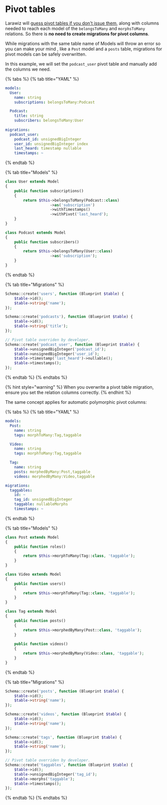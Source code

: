 # Pivot tables

Larawiz will [guess pivot tables if you don't issue them](../models/relations/pivots.md), along with columns needed to reach each model of the `belongsToMany` and `morphsToMany` relations. So there is **no need to create migrations for pivot columns**.

While migrations with the same table name of Models will throw an error so you can make your mind , like a `Post` model and a `posts` table, migrations for pivot models can be safely overwritten.

In this example, we will set the `podcast_user` pivot table and manually add the columns we need.

{% tabs %}
{% tab title="YAML" %}
```yaml
models:
  User:
    name: string
    subscriptions: belongsToMany:Podcast

  Podcast:
    title: string
    subscribers: belongsToMany:User
  
migrations:
  podcast_user:
    podcast_id: unsignedBigInteger
    user_id: unsignedBigInteger index
    last_heard: timestamp nullable
    timestamps: ~
```
{% endtab %}

{% tab title="Models" %}
```php
class User extends Model
{
    public function subscriptions()
    {
        return $this->belongsToMany(Podcast::class)
                    ->as('subscription')
                    ->withTimestamps()
                    ->withPivot('last_heard');
    }
}

class Podcast extends Model
{
    public function subscribers()
    {
        return $this->belongsToMany(User::class)
                    ->as('subscription');
    }
}
```
{% endtab %}

{% tab title="Migrations" %}
```php
Schema::create('users', function (Blueprint $table) {
    $table->id();
    $table->string('name');
});

Schema::create('podcasts'), function (Blueprint $table) {
    $table->id();
    $table->string('title');
});

// Pivot table overriden by developer.
Schema::create('podcast_user', function (Blueprint $table) {
    $table->unsignedBigInteger('podcast_id');
    $table->unsignedBigInteger('user_id');
    $table->timestamp('last_heard')->nullable();
    $table->timestamps();
});
```
{% endtab %}
{% endtabs %}

{% hint style="warning" %}
When you overwrite a pivot table migration, ensure you set the relation columns correctly.
{% endhint %}

The same concept applies for automatic polymorphic pivot columns:

{% tabs %}
{% tab title="YAML" %}
```yaml
models:
  Post:
    name: string
    tags: morphToMany:Tag,taggable

  Video:
    name: string
    tags: morphToMany:Tag,taggable

  Tag:
    name: string
    posts: morphedByMany:Post,taggable
    videos: morphedByMany:Video,taggable

migrations:
  taggables:
    id: ~
    tag_id: unsignedBigInteger
    taggable: nullableMorphs
    timestamps: ~
```
{% endtab %}

{% tab title="Models" %}
```php
class Post extends Model
{
    public function roles()
    {
        return $this->morphToMany(Tag::class, 'taggable');
    }
}

class Video extends Model
{
    public function users()
    {
        return $this->morphToMany(Tag::class, 'taggable');
    }
}

class Tag extends Model
{
    public function posts()
    {
        return $this->morphedByMany(Post::class, 'taggable');
    }
    
    public function videos()
    {
        return $this->morphedByMany(Video::class, 'taggable');
    }
}
```
{% endtab %}

{% tab title="Migrations" %}
```php
Schema::create('posts', function (Blueprint $table) {
    $table->id();
    $table->string('name');
});

Schema::create('videos', function (Blueprint $table) {
    $table->id();
    $table->string('name');
});

Schema::create('tags', function (Blueprint $table) {
    $table->id();
    $table->string('name');
});

// Pivot table overriden by developer.
Schema::create('taggables', function (Blueprint $table) {
    $table->id();
    $table->unsignedBigInteger('tag_id');
    $table->morphs('taggable');
    $table->timestamps();
});
```
{% endtab %}
{% endtabs %}

